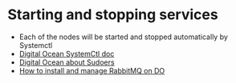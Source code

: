 # Starting and stopping services
* Each of the nodes will be started and stopped automatically by Systemctl
* [Digital Ocean SystemCtl doc](https://www.digitalocean.com/community/tutorials/how-to-use-systemctl-to-manage-systemd-services-and-units)
* [Digital Ocean about Sudoers](https://www.digitalocean.com/community/tutorials/how-to-edit-the-sudoers-file-on-ubuntu-and-centos)
* [How to install and manage RabbitMQ on DO](https://www.digitalocean.com/community/tutorials/how-to-install-and-manage-rabbitmq)